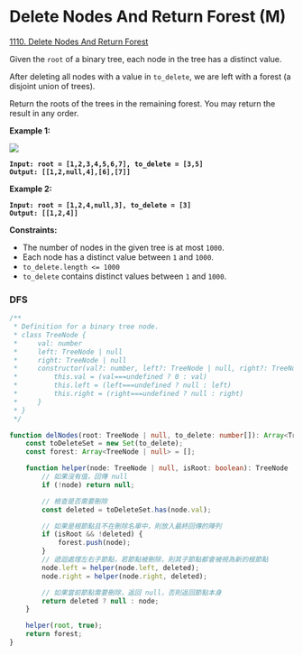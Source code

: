 # Delete Nodes And Return Forest (M)

[1110. Delete Nodes And Return Forest](https://leetcode.com/problems/delete-nodes-and-return-forest/)



Given the `root` of a binary tree, each node in the tree has a distinct value.

After deleting all nodes with a value in `to_delete`, we are left with a forest (a disjoint union of trees).

Return the roots of the trees in the remaining forest. You may return the result in any order.

&#x20;

**Example 1:**

![](https://assets.leetcode.com/uploads/2019/07/01/screen-shot-2019-07-01-at-53836-pm.png)

<pre><code><strong>Input: root = [1,2,3,4,5,6,7], to_delete = [3,5]
</strong><strong>Output: [[1,2,null,4],[6],[7]]
</strong></code></pre>

**Example 2:**

<pre><code><strong>Input: root = [1,2,4,null,3], to_delete = [3]
</strong><strong>Output: [[1,2,4]]
</strong></code></pre>

&#x20;

**Constraints:**

* The number of nodes in the given tree is at most `1000`.
* Each node has a distinct value between `1` and `1000`.
* `to_delete.length <= 1000`
* `to_delete` contains distinct values between `1` and `1000`.



### DFS

```typescript
/**
 * Definition for a binary tree node.
 * class TreeNode {
 *     val: number
 *     left: TreeNode | null
 *     right: TreeNode | null
 *     constructor(val?: number, left?: TreeNode | null, right?: TreeNode | null) {
 *         this.val = (val===undefined ? 0 : val)
 *         this.left = (left===undefined ? null : left)
 *         this.right = (right===undefined ? null : right)
 *     }
 * }
 */

function delNodes(root: TreeNode | null, to_delete: number[]): Array<TreeNode | null> {
    const toDeleteSet = new Set(to_delete);
    const forest: Array<TreeNode | null> = [];

    function helper(node: TreeNode | null, isRoot: boolean): TreeNode | null {
        // 如果沒有值，回傳 null
        if (!node) return null;

        // 檢查是否需要刪除
        const deleted = toDeleteSet.has(node.val);

        // 如果是根節點且不在刪除名單中，則放入最終回傳的陣列
        if (isRoot && !deleted) {
            forest.push(node);
        }
        // 遞迴處理左右子節點，若節點被刪除，則其子節點都會被視為新的根節點
        node.left = helper(node.left, deleted);
        node.right = helper(node.right, deleted);

        // 如果當前節點需要刪除，返回 null，否則返回節點本身
        return deleted ? null : node;
    }

    helper(root, true);
    return forest;
}
```
